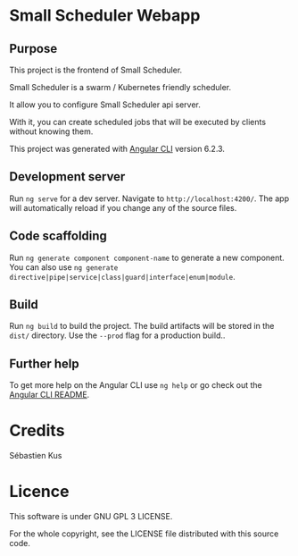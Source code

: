 # Small Scheduler Webapp

## Purpose

This project is the frontend of Small Scheduler.

Small Scheduler is a swarm / Kubernetes friendly scheduler.

It allow you to configure Small Scheduler api server.

With it, you can create scheduled jobs that will be executed by clients without knowing them.

This project was generated with [Angular CLI](https://github.com/angular/angular-cli) version 6.2.3.

## Development server

Run `ng serve` for a dev server. Navigate to `http://localhost:4200/`. The app will automatically reload if you change any of the source files.

## Code scaffolding

Run `ng generate component component-name` to generate a new component. You can also use `ng generate directive|pipe|service|class|guard|interface|enum|module`.

## Build

Run `ng build` to build the project. The build artifacts will be stored in the `dist/` directory. Use the `--prod` flag for a production build..

## Further help

To get more help on the Angular CLI use `ng help` or go check out the [Angular CLI README](https://github.com/angular/angular-cli/blob/master/README.md).

# Credits
Sébastien Kus

# Licence
This software is under GNU GPL 3 LICENSE.

For the whole copyright, see the LICENSE file distributed with this source code.
